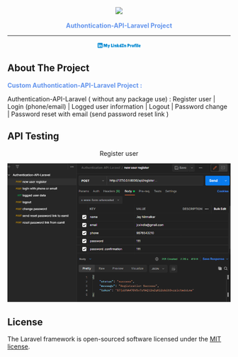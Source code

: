 <p align="center"><a href="https://laravel.com" target="_blank"><img src="https://raw.githubusercontent.com/laravel/art/master/logo-lockup/5%20SVG/2%20CMYK/1%20Full%20Color/laravel-logolockup-cmyk-red.svg" width="100"></a></p>
<p style="font-weight:bold;color:cornflowerblue" align="center">Authontication-API-Laravel Project</p>
<hr>
<p align="center"><a href="https://www.linkedin.com/in/jaychandnirmalkar/" target="_blank"><img src="public\lnkdn.svg" width="100"></a></p>


## About The Project
<p style="font-weight:bold;color:cornflowerblue "> Custom Authontication-API-Laravel Project :</p>
Authentication-API-Laravel ( without any package use) : Register user | Login (phone/email) | Logged user information | Logout | Password change | Password reset with email (send password reset link ) 

## API Testing
<p align="center">Register user<a href="#" target="_blank"></a></p>
<p align="center"><img  src="public\api-testing-img\reg.png" width="700"></p>





## License

The Laravel framework is open-sourced software licensed under the [MIT license](https://opensource.org/licenses/MIT).
